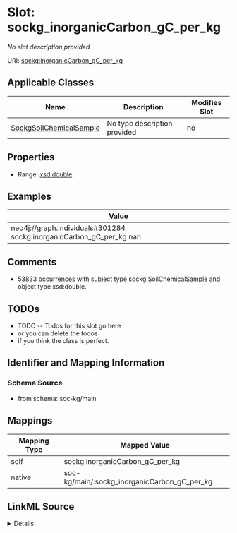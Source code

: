 

# Slot: sockg_inorganicCarbon_gC_per_kg


_No slot description provided_





URI: [sockg:inorganicCarbon_gC_per_kg](http://www.semanticweb.org/sockg/ontologies/2024/0/soil-carbon-ontology/inorganicCarbon_gC_per_kg)



<!-- no inheritance hierarchy -->





## Applicable Classes

| Name | Description | Modifies Slot |
| --- | --- | --- |
| [SockgSoilChemicalSample](../classes/SockgSoilChemicalSample.md) | No type description provided |  no  |







## Properties

* Range: [xsd:double](http://www.w3.org/2001/XMLSchema#double)






## Examples

| Value |
| --- |
| neo4j://graph.individuals#301284 sockg:inorganicCarbon_gC_per_kg nan |

## Comments

* 53833 occurrences with subject type sockg:SoilChemicalSample and object type xsd:double.

## TODOs

* TODO -- Todos for this slot go here
* or you can delete the todos
* if you think the class is perfect.

## Identifier and Mapping Information







### Schema Source


* from schema: soc-kg/main




## Mappings

| Mapping Type | Mapped Value |
| ---  | ---  |
| self | sockg:inorganicCarbon_gC_per_kg |
| native | soc-kg/main/:sockg_inorganicCarbon_gC_per_kg |




## LinkML Source

<details>
```yaml
name: sockg_inorganicCarbon_gC_per_kg
description: No slot description provided
todos:
- TODO -- Todos for this slot go here
- or you can delete the todos
- if you think the class is perfect.
comments:
- 53833 occurrences with subject type sockg:SoilChemicalSample and object type xsd:double.
examples:
- value: neo4j://graph.individuals#301284 sockg:inorganicCarbon_gC_per_kg nan
from_schema: soc-kg/main
rank: 1000
slot_uri: sockg:inorganicCarbon_gC_per_kg
alias: sockg_inorganicCarbon_gC_per_kg
domain_of:
- sockg_SoilChemicalSample
range: double

```
</details>